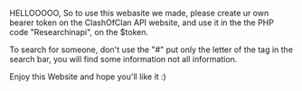 HELLOOOOO,
So to use this webasite we made, please create ur own bearer token on the ClashOfClan API website, and use it in the the PHP code "Researchinapi", on the $token.

To search for someone, don't use the "#" put only the letter of the tag in the search bar, you will find some information not all information.

Enjoy this Website and hope you'll like it :)
